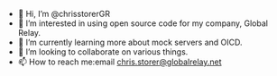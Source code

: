 - 👋 Hi, I’m @chrisstorerGR
- 👀 I’m interested in using open source code for my company, Global Relay.
- 🌱 I’m currently learning more about mock servers and OICD.
- 💞️ I’m looking to collaborate on various things.
- 📫 How to reach me:email chris.storer@globalrelay.net

<!---
chrisstorerGR/chrisstorerGR is a ✨ special ✨ repository because its `README.md` (this file) appears on your GitHub profile.
You can click the Preview link to take a look at your changes.
--->

